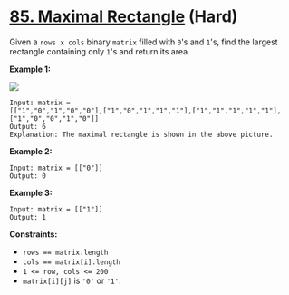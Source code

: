 # [85. Maximal Rectangle][link] (Hard)

[link]: https://leetcode.com/problems/maximal-rectangle/

Given a `rows x cols` binary `matrix` filled with `0`'s and `1`'s, find the largest rectangle
containing only `1`'s and return its area.

**Example 1:**

![](https://assets.leetcode.com/uploads/2020/09/14/maximal.jpg)

```
Input: matrix =
[["1","0","1","0","0"],["1","0","1","1","1"],["1","1","1","1","1"],["1","0","0","1","0"]]
Output: 6
Explanation: The maximal rectangle is shown in the above picture.
```

**Example 2:**

```
Input: matrix = [["0"]]
Output: 0
```

**Example 3:**

```
Input: matrix = [["1"]]
Output: 1
```

**Constraints:**

- `rows == matrix.length`
- `cols == matrix[i].length`
- `1 <= row, cols <= 200`
- `matrix[i][j]` is `'0'` or `'1'`.
